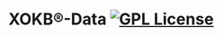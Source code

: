 # XOKB®-Data [![GPL License](https://img.shields.io/badge/license-GPL-blue.svg)](https://github.com/XOKB/XOKB-Data/blob/master/LICENSE)
